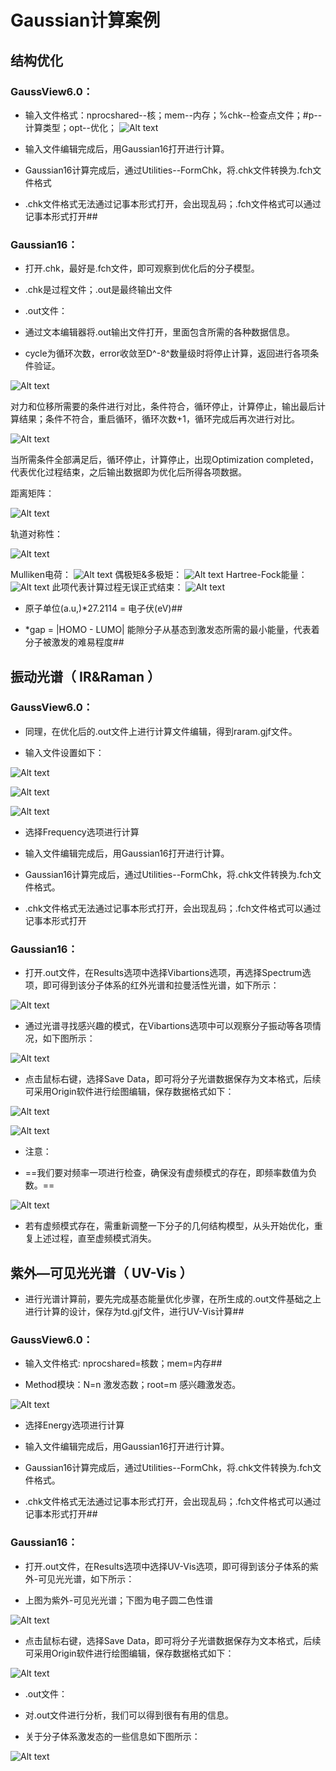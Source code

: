 # Gaussian计算案例

## **结构优化**

### GaussView6.0：

* 输入文件格式：nprocshared--核；mem--内存；%chk--检查点文件；#p--计算类型；opt--优化；
![Alt text](../../../../../media/calc_gauss/imag1.png)
* 输入文件编辑完成后，用Gaussian16打开进行计算。

* Gaussian16计算完成后，通过Utilities--FormChk，将.chk文件转换为.fch文件格式

* .chk文件格式无法通过记事本形式打开，会出现乱码；.fch文件格式可以通过记事本形式打开##

### Gaussian16：

* 打开.chk，最好是.fch文件，即可观察到优化后的分子模型。

* .chk是过程文件；.out是最终输出文件

* .out文件：

* 通过文本编辑器将.out输出文件打开，里面包含所需的各种数据信息。

* cycle为循环次数，error收敛至D^-8^数量级时将停止计算，返回进行各项条件验证。

![Alt text](../../../../../media/calc_gauss/imag2.png)

对力和位移所需要的条件进行对比，条件符合，循环停止，计算停止，输出最后计算结果；条件不符合，重启循环，循环次数+1，循环完成后再次进行对比。

![Alt text](../../../../../media/calc_gauss/imag3.png)

当所需条件全部满足后，循环停止，计算停止，出现Optimization completed，代表优化过程结束，之后输出数据即为优化后所得各项数据。

距离矩阵：

![Alt text](../../../../../media/calc_gauss/imag4.png)

轨道对称性：

![Alt text](../../../../../media/calc_gauss/imag5.png)

Mulliken电荷：
![Alt text](../../../../../media/calc_gauss/imag6.png)
偶极矩&多极矩：
![Alt text](../../../../../media/calc_gauss/imag7.png)
Hartree-Fock能量：
![Alt text](../../../../../media/calc_gauss/imag8.png)
此项代表计算过程无误正式结束：
![Alt text](../../../../../media/calc_gauss/imag9.png)
* 原子单位(a.u,)*27.2114 = 电子伏(eV)##

* *gap = |HOMO - LUMO| 能隙分子从基态到激发态所需的最小能量，代表着分子被激发的难易程度##

## **振动光谱（** **IR&Raman** **）**

### GaussView6.0：

* 同理，在优化后的.out文件上进行计算文件编辑，得到raram.gjf文件。

* 输入文件设置如下：

![Alt text](../../../../../media/calc_gauss/imag10.png)

![Alt text](../../../../../media/calc_gauss/imag11.png)

![Alt text](../../../../../media/calc_gauss/imag12.png)

* 选择Frequency选项进行计算

* 输入文件编辑完成后，用Gaussian16打开进行计算。

* Gaussian16计算完成后，通过Utilities--FormChk，将.chk文件转换为.fch文件格式。

* .chk文件格式无法通过记事本形式打开，会出现乱码；.fch文件格式可以通过记事本形式打开

### Gaussian16：

* 打开.out文件，在Results选项中选择Vibartions选项，再选择Spectrum选项，即可得到该分子体系的红外光谱和拉曼活性光谱，如下所示：

![Alt text](../../../../../media/calc_gauss/imag13.png)

* 通过光谱寻找感兴趣的模式，在Vibartions选项中可以观察分子振动等各项情况，如下图所示：

![Alt text](../../../../../media/calc_gauss/imag14.png)

* 点击鼠标右键，选择Save Data，即可将分子光谱数据保存为文本格式，后续可采用Origin软件进行绘图编辑，保存数据格式如下：

![Alt text](../../../../../media/calc_gauss/imag15.png)

![Alt text](../../../../../media/calc_gauss/imag16.png)

* 注意：

* ==我们要对频率一项进行检查，确保没有虚频模式的存在，即频率数值为负数。==

![Alt text](../../../../../media/calc_gauss/imag17.png)

* 若有虚频模式存在，需重新调整一下分子的几何结构模型，从头开始优化，重复上述过程，直至虚频模式消失。

## **紫外—可见光光谱（** **UV-Vis** **）**

* 进行光谱计算前，要先完成基态能量优化步骤，在所生成的.out文件基础之上进行计算的设计，保存为td.gjf文件，进行UV-Vis计算##

### GaussView6.0：
* 输入文件格式: nprocshared=核数；mem=内存##

* Method模块：N=n 激发态数；root=m 感兴趣激发态。

![Alt text](../../../../../media/calc_gauss/imag18.png)

* 选择Energy选项进行计算

* 输入文件编辑完成后，用Gaussian16打开进行计算。

* Gaussian16计算完成后，通过Utilities--FormChk，将.chk文件转换为.fch文件格式。

* .chk文件格式无法通过记事本形式打开，会出现乱码；.fch文件格式可以通过记事本形式打开##

### Gaussian16：

* 打开.out文件，在Results选项中选择UV-Vis选项，即可得到该分子体系的紫外-可见光光谱，如下所示：

* 上图为紫外-可见光光谱；下图为电子圆二色性谱

![Alt text](../../../../../media/calc_gauss/imag19.png)

* 点击鼠标右键，选择Save Data，即可将分子光谱数据保存为文本格式，后续可采用Origin软件进行绘图编辑，保存数据格式如下：

![Alt text](../../../../../media/calc_gauss/imag20.png)

* .out文件：

* 对.out文件进行分析，我们可以得到很有有用的信息。

* 关于分子体系激发态的一些信息如下图所示：

![Alt text](../../../../../media/calc_gauss/imag21.png)

